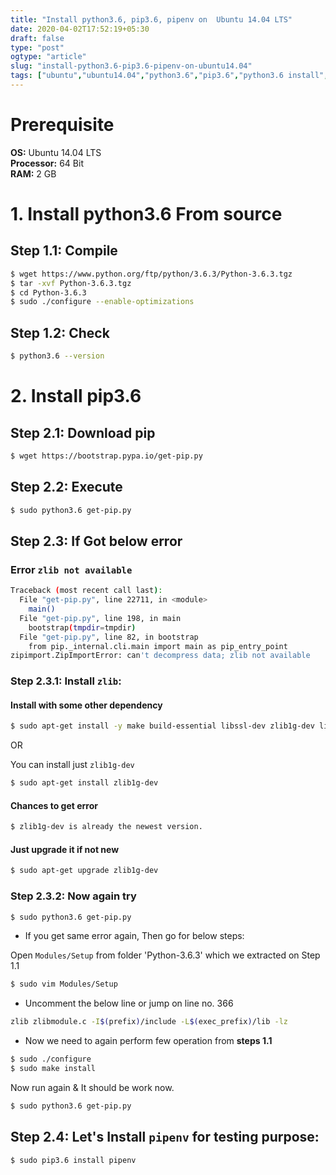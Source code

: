 ```yaml
---
title: "Install python3.6, pip3.6, pipenv on  Ubuntu 14.04 LTS"
date: 2020-04-02T17:52:19+05:30
draft: false
type: "post"
ogtype: "article"
slug: "install-python3.6-pip3.6-pipenv-on-ubuntu14.04"
tags: ["ubuntu","ubuntu14.04","python3.6","pip3.6","python3.6 install","pipenv"]
---
```


# Prerequisite

__OS:__ Ubuntu 14.04 LTS  
__Processor:__ 64 Bit  
__RAM:__ 2 GB  

# 1. Install python3.6 From source

## Step 1.1: Compile

```sh
$ wget https://www.python.org/ftp/python/3.6.3/Python-3.6.3.tgz
$ tar -xvf Python-3.6.3.tgz
$ cd Python-3.6.3
$ sudo ./configure --enable-optimizations
```

## Step 1.2: Check

```sh
$ python3.6 --version
```

# 2. Install pip3.6

## Step 2.1: Download pip

```sh
$ wget https://bootstrap.pypa.io/get-pip.py
```

## Step 2.2: Execute

```sh
$ sudo python3.6 get-pip.py
```

## Step 2.3: If Got below error

### Error  `zlib not available`

```sh
Traceback (most recent call last):
  File "get-pip.py", line 22711, in <module>
    main()
  File "get-pip.py", line 198, in main
    bootstrap(tmpdir=tmpdir)
  File "get-pip.py", line 82, in bootstrap
    from pip._internal.cli.main import main as pip_entry_point
zipimport.ZipImportError: can't decompress data; zlib not available
```

### Step 2.3.1: Install `zlib`:

#### Install with some other dependency

```sh
$ sudo apt-get install -y make build-essential libssl-dev zlib1g-dev libbz2-dev libreadline-dev libsqlite3-dev wget curl llvm libncurses5-dev xz-utils tk-dev libxml2-dev libxmlsec1-dev
```

OR

You can install just `zlib1g-dev`

```sh
$ sudo apt-get install zlib1g-dev
```

#### Chances to get error

```sh
$ zlib1g-dev is already the newest version.
```

#### Just upgrade it if not new

```sh
$ sudo apt-get upgrade zlib1g-dev
```

### Step 2.3.2: Now again try

```sh
$ sudo python3.6 get-pip.py
```

* If you get same error again, Then go for below steps:

Open `Modules/Setup` from folder 'Python-3.6.3' which we extracted on Step 1.1 

```sh
$ sudo vim Modules/Setup
```

* Uncomment the below line or jump on line no. 366
```sh
zlib zlibmodule.c -I$(prefix)/include -L$(exec_prefix)/lib -lz
```

* Now we need to again perform few operation from __steps 1.1__

```sh
$ sudo ./configure
$ sudo make install
```

Now run again & It should be work now.
```sh
$ sudo python3.6 get-pip.py
```

## Step 2.4: Let's Install `pipenv` for testing purpose:

```sh
$ sudo pip3.6 install pipenv
```
